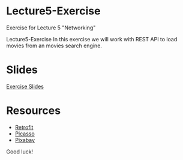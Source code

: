 # Lecture5-Exercise
Exercise for Lecture 5 "Networking"

Lecture5-Exercise
In this exercise we will work with REST API to load movies from an movies search engine.

# Slides
[Exercise Slides](https://docs.google.com/presentation/d/1mHrzoXlofm1ZYpDIwr7u__wFZTkBsaLXgCgfMSRQlm8/)

# Resources
* [Retrofit](http://square.github.io/retrofit/)
* [Picasso](http://square.github.io/picasso/)
* [Pixabay](https://pixabay.com/api/docs/)

Good luck!
